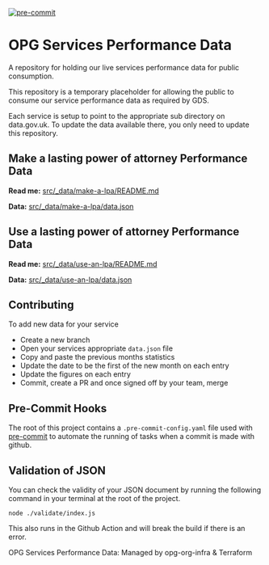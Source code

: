 [![pre-commit](https://img.shields.io/badge/pre--commit-enabled-brightgreen?logo=pre-commit&logoColor=white)](https://github.com/pre-commit/pre-commit)

# OPG Services Performance Data

A repository for holding our live services performance data for public consumption.

This repository is a temporary placeholder for allowing the public to consume our
service performance data as required by GDS.

Each service is setup to point to the appropriate sub directory on data.gov.uk. To update
the data available there, you only need to update this repository.

## Make a lasting power of attorney Performance Data

**Read me:** [src/_data/make-a-lpa/README.md](src/_data/make-a-lpa/README.md)

**Data:** [src/_data/make-a-lpa/data.json](src/_data/make-a-lpa/data.json)

## Use a lasting power of attorney Performance Data

**Read me:** [src/_data/use-an-lpa/README.md](src/_data/use-an-lpa/README.md)

**Data:** [src/_data/use-an-lpa/data.json](src/_data/use-an-lpa/data.json)

## Contributing

To add new data for your service

- Create a new branch
- Open your services appropriate `data.json` file
- Copy and paste the previous months statistics
- Update the date to be the first of the new month on each entry
- Update the figures on each entry
- Commit, create a PR and once signed off by your team, merge

## Pre-Commit Hooks

The root of this project contains a `.pre-commit-config.yaml` file used with [pre-commit](https://pre-commit.com/) to automate the running of tasks when a commit is made with github.

## Validation of JSON

You can check the validity of your JSON document by running the following command in your terminal at the root of the project.

`node ./validate/index.js`

This also runs in the Github Action and will break the build if there is an error.

OPG Services Performance Data: Managed by opg-org-infra &amp; Terraform
